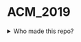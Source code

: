# ACM_2019

<details>
  <summary> Who made this repo? </summary>
  
  Anders, Christian and Markus did, and we are all able too see and edit this readme
  
</details>